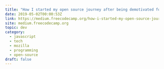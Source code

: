 ```yaml
---
title: "How I started my open source journey after being demotivated for two years"
date: 2019-05-02T00:00:53Z
link: https://medium.freecodecamp.org/how-i-started-my-open-source-journey-after-being-demotivated-for-two-years-db4ebc6ecb84?source=rss----336d898217ee---4
site: medium.freecodecamp.org
topic: dev
category:
  - javascript
  - tech
  - mozilla
  - programming
  - open-source
draft: false
---
```

